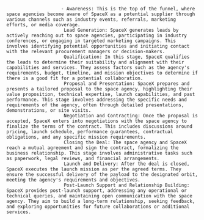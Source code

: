 						- Awareness: This is the top of the funnel, where space agencies become aware of SpaceX as a potential supplier through various channels such as industry events, referrals, marketing efforts, or media coverage.
						 Lead Generation: SpaceX generates leads by actively reaching out to space agencies, participating in industry conferences, or engaging in targeted marketing campaigns. This involves identifying potential opportunities and initiating contact with the relevant procurement managers or decision-makers.
						 Qualification: In this stage, SpaceX qualifies the leads to determine their suitability and alignment with their capabilities and services. They assess factors such as the agency's requirements, budget, timeline, and mission objectives to determine if there is a good fit for a potential collaboration.
						 Proposal and Presentation: SpaceX prepares and presents a tailored proposal to the space agency, highlighting their value proposition, technical expertise, launch capabilities, and past performance. This stage involves addressing the specific needs and requirements of the agency, often through detailed presentations, demonstrations, or site visits.
						 Negotiation and Contracting: Once the proposal is accepted, SpaceX enters into negotiations with the space agency to finalize the terms of the contract. This includes discussions around pricing, launch schedule, performance guarantees, contractual obligations, and any specific mission requirements.
						 Closing the Deal: The space agency and SpaceX reach a mutual agreement and sign the contract, formalizing the business relationship. This stage involves administrative tasks such as paperwork, legal reviews, and financial arrangements.
						 Launch and Delivery: After the deal is closed, SpaceX executes the launch mission as per the agreed terms. They ensure the successful delivery of the payload to the designated orbit, meeting the agency's requirements and objectives.
						 Post-Launch Support and Relationship Building: SpaceX provides post-launch support, addressing any operational or technical queries, and maintaining open communication with the space agency. They aim to build a long-term relationship, seeking feedback, and exploring opportunities for future collaborations or additional services.



